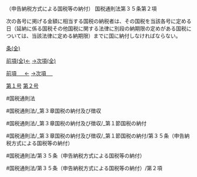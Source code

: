 （申告納税方式による国税等の納付）
国税通則法第３５条第２項

次の各号に掲げる金額に相当する国税の納税者は、その国税を当該各号に定める日（延納に係る国税その他国税に関する法律に別段の納期限の定めがある国税については、当該法律に定める納期限）までに国に納付しなければならない。

[条(全)](国税通則法＿＿＿＿＿第３５条_.md)

[前項(全)←](国税通則法＿＿＿＿＿第３５条第１項_.md)    [→次項(全)](国税通則法＿＿＿＿＿第３５条第３項_.md)

[前項 　 ←](国税通則法＿＿＿＿＿第３５条第１項.md)    [→次項 　 ](国税通則法＿＿＿＿＿第３５条第３項.md)

[第１号](国税通則法＿＿＿＿＿第３５条第２項第１号.md)  [第２号](国税通則法＿＿＿＿＿第３５条第２項第２号.md)  

#国税通則法

#国税通則法/_第３章国税の納付及び徴収

#国税通則法/_第３章国税の納付及び徴収/_第１節国税の納付

#国税通則法/_第３章国税の納付及び徴収/_第１節国税の納付/第３５条（申告納税方式による国税等の納付）

#国税通則法/第３５条（申告納税方式による国税等の納付）

#国税通則法/第３５条（申告納税方式による国税等の納付）/第２項

